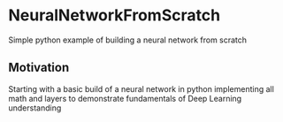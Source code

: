 # NeuralNetworkFromScratch
Simple python example of building a neural network from scratch

## Motivation
Starting with a basic build of a neural network in python implementing all math and layers to demonstrate fundamentals of Deep Learning understanding
